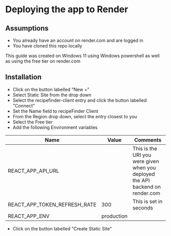 # Deploying the app to Render

## Assumptions
- You already have an account on render.com and are logged in
- You have cloned this repo locally

This guide was created on Windows 11 using Windows powershell as well as using the free tier on render.com

## Installation

- Click on the button labelled "New +"
- Select Static Site from the drop down
- Select the recipefinder-client entry and click the button labelled "Connect"
- Set the Name field to recipeFinder Client
- From the Region drop down, select the entry closest to you
- Select the Free tier
- Add the following Environment variables

| Name | Value | Comments |
| ---- | ----- | -------- |
| REACT_APP_API_URL | | This is the URI you were given when you deployed the API backend on render.com |
| REACT_APP_TOKEN_REFRESH_RATE | 300 | This is set in seconds|
| REACT_APP_ENV | production | |

- Click on the button labelled "Create Static Site"
